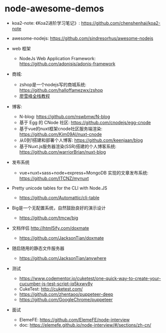 # node-awesome-demos

* koa2-note: 《Koa2进阶学习笔记》: https://github.com/chenshenhai/koa2-note

* awesome-nodejs: https://github.com/sindresorhus/awesome-nodejs

- web 框架
  - NodeJs Web Application Framework: https://github.com/adonisjs/adonis-framework

- 商城:
  - zshop是一个nodejs写的商城系统: https://github.com/halloffamezwx/zshop
  - [廖雪峰全栈教程](https://www.liaoxuefeng.com/wiki/001434446689867b27157e896e74d51a89c25cc8b43bdb3000)


- 博客:
  - N-blog: https://github.com/nswbmw/N-blog
  - 基于 Egg 的 CNode 社区: https://github.com/cnodejs/egg-cnode
  - 基于vue的nuxt框架cnode社区服务端渲染: https://github.com/Kim09AI/nuxt-cnode
  - 从0到1搭建和部署个人博客: https://github.com/keenjaan/blog
  - 基于Nuxt.js服务器渲染(SSR)搭建的个人博客系统: https://github.com/warriorBrian/nuxt-blog

- 发布系统
  - vue+nuxt+sass+node+express+MongoDB 实现的文章发布系统: https://github.com/ITCNZ/mynuxt
  
  
- Pretty unicode tables for the CLI with Node.JS
  - https://github.com/Automattic/cli-table
  

- Big是一个无配置系统，自然鼓励良好的演示设计
  - https://github.com/tmcw/big

- 文档伴侣 http://html5ify.com/doxmate
  - https://github.com/JacksonTian/doxmate

- 随启随用的静态文件服务器
  - https://github.com/JacksonTian/anywhere

- 测试
  - https://www.codementor.io/cuketest/one-quick-way-to-create-your-cucumber-js-test-script-iq5kxwy8y
  - CukeTest: http://cuketest.com/
  - https://github.com/zhentaoo/puppeteer-deep
  - https://github.com/GoogleChrome/puppeteer


- 面试
  - ElemeFE: https://github.com/ElemeFE/node-interview
  - doc: https://elemefe.github.io/node-interview/#/sections/zh-cn/
